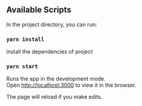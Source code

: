 ## Available Scripts

In the project directory, you can run:

### `yarn install`
install the dependencies of project

### `yarn start`

Runs the app in the development mode.<br>
Open [http://localhost:3000](http://localhost:3000) to view it in the browser.

The page will reload if you make edits.<br>

